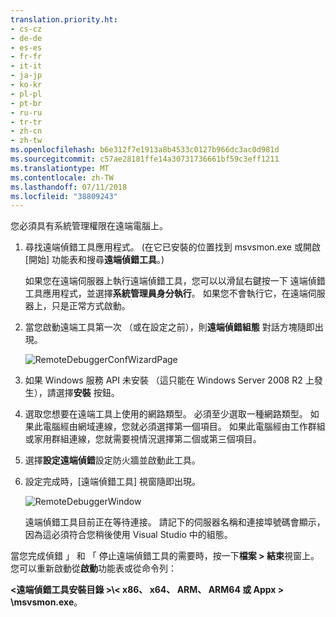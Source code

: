 ```yaml
---
translation.priority.ht:
- cs-cz
- de-de
- es-es
- fr-fr
- it-it
- ja-jp
- ko-kr
- pl-pl
- pt-br
- ru-ru
- tr-tr
- zh-cn
- zh-tw
ms.openlocfilehash: b6e312f7e1913a8b4533c0127b966dc3ac0d981d
ms.sourcegitcommit: c57ae28181ffe14a30731736661bf59c3eff1211
ms.translationtype: MT
ms.contentlocale: zh-TW
ms.lasthandoff: 07/11/2018
ms.locfileid: "38809243"
---
```

您必須具有系統管理權限在遠端電腦上。  
  
1.  尋找遠端偵錯工具應用程式。 (在它已安裝的位置找到 msvsmon.exe 或開啟 [開始] 功能表和搜尋**遠端偵錯工具**。)
  
     如果您在遠端伺服器上執行遠端偵錯工具，您可以以滑鼠右鍵按一下 遠端偵錯工具應用程式，並選擇**系統管理員身分執行**。 如果您不會執行它，在遠端伺服器上，只是正常方式啟動。
  
3.  當您啟動遠端工具第一次 （或在設定之前），則**遠端偵錯組態** 對話方塊隨即出現。  
  
     ![RemoteDebuggerConfWizardPage](../media/remotedebuggerconfwizardpage.png "RemoteDebuggerConfWizardPage")  
  
4.  如果 Windows 服務 API 未安裝 （這只能在 Windows Server 2008 R2 上發生），請選擇**安裝** 按鈕。  
  
5.  選取您想要在遠端工具上使用的網路類型。 必須至少選取一種網路類型。 如果此電腦經由網域連線，您就必須選擇第一個項目。 如果此電腦經由工作群組或家用群組連線，您就需要視情況選擇第二個或第三個項目。  
  
6.  選擇**設定遠端偵錯**設定防火牆並啟動此工具。  
  
7.  設定完成時，[遠端偵錯工具] 視窗隨即出現。
  
     ![RemoteDebuggerWindow](../media/remotedebuggerwindow.png "RemoteDebuggerWindow")
  
     遠端偵錯工具目前正在等待連接。 請記下的伺服器名稱和連接埠號碼會顯示，因為這必須符合您稍後使用 Visual Studio 中的組態。  
  
 當您完成偵錯 」 和 「 停止遠端偵錯工具的需要時，按一下**檔案 > 結束**視窗上。 您可以重新啟動從**啟動**功能表或從命令列：  
  
 **\<遠端偵錯工具安裝目錄 >\\< x86、 x64、 ARM、 ARM64 或 Appx > \msvsmon.exe**。  
